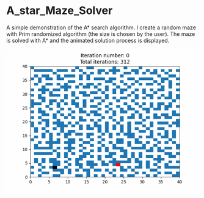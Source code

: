 # A_star_Maze_Solver
A simple demonstration of the A* search algorithm.
I create a random maze with Prim randomized algorithm (the size is chosen by the user).
The maze is solved with A* and the animated solution process is displayed.

![](https://github.com/asaphc/A_star_Maze_Solver/blob/master/Maze_Solver/a_star.gif)
